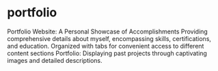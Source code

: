 # portfolio
Portfolio Website: A Personal Showcase of Accomplishments Providing comprehensive details about myself, encompassing skills, certifications, and education. Organized with tabs for convenient access to different content sections Portfolio: Displaying past projects through captivating images and detailed descriptions.
